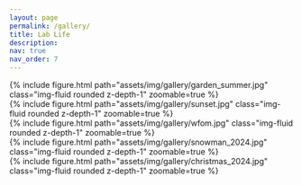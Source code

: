 ```yaml
---
layout: page
permalink: /gallery/
title: Lab Life
description:
nav: true
nav_order: 7
---
```

<div class="row mt-3">
    <div class="col-sm-4 mt-3 mt-md-0">
        {% include figure.html path="assets/img/gallery/garden_summer.jpg" class="img-fluid rounded z-depth-1" zoomable=true %}
    </div>
    <div class="col-sm-4 mt-3 mt-md-0">
        {% include figure.html path="assets/img/gallery/sunset.jpg" class="img-fluid rounded z-depth-1" zoomable=true %}
    </div>
    <div class="col-sm-4 mt-3 mt-md-0">
        {% include figure.html path="assets/img/gallery/wfom.jpg" class="img-fluid rounded z-depth-1" zoomable=true %}
    </div>
    <div class="col-sm-4 mt-3 mt-md-0">
        {% include figure.html path="assets/img/gallery/snowman_2024.jpg" class="img-fluid rounded z-depth-1" zoomable=true %}
    </div>
</div>
<div class="row mt-3">
    <div class="col-sm-4 mt-3 mt-md-0">
        {% include figure.html path="assets/img/gallery/christmas_2024.jpg" class="img-fluid rounded z-depth-1" zoomable=true %}
    </div>
</div>
<div class="caption">
</div>
